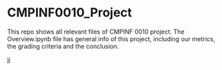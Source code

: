 # CMPINF0010_Project
This repo shows all relevant files of CMPINF 0010 project. The Overview.ipynb file has general info of this project, including our metrics, the grading criteria and the conclusion.

jj
